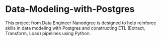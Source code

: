 # Data-Modeling-with-Postgres
This project from Data Engineer Nanodgree is designed to help  reinforce skills in data modeling with Postgres and constructing ETL (Extract, Transform, Load) pipelines using Python. 
